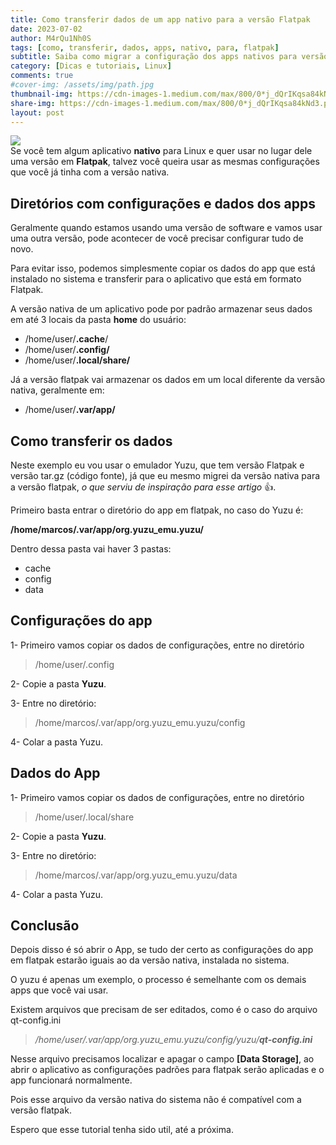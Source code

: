 ```yaml
---
title: Como transferir dados de um app nativo para a versão Flatpak
date: 2023-07-02
author: M4rQu1Nh0S
tags: [como, transferir, dados, apps, nativo, para, flatpak]
subtitle: Saiba como migrar a configuração dos apps nativos para versão flatpak
category: [Dicas e tutoriais, Linux]
comments: true
#cover-img: /assets/img/path.jpg
thumbnail-img: https://cdn-images-1.medium.com/max/800/0*j_dQrIKqsa84kNd3.png
share-img: https://cdn-images-1.medium.com/max/800/0*j_dQrIKqsa84kNd3.png
layout: post
---
```


![](https://cdn-images-1.medium.com/max/800/0*j_dQrIKqsa84kNd3.png)<br/>
Se você tem algum aplicativo **nativo** para Linux e quer usar no lugar dele uma versão em **Flatpak**, talvez você queira usar as mesmas configurações que você já tinha com a versão nativa.

## Diretórios com configurações e dados dos apps
Geralmente quando estamos usando uma versão de software e vamos usar uma outra versão, pode acontecer de você precisar configurar tudo de novo.

Para evitar isso, podemos simplesmente copiar os dados do app que está instalado no sistema e transferir para o aplicativo que está em formato Flatpak.

A versão nativa de um aplicativo pode por padrão armazenar seus dados em até 3 locais da pasta **home** do usuário:

- /home/user/**.cache**/
- /home/user/**.config/**
- /home/user/**.local/share/**

Já a versão flatpak vai armazenar os dados em um local diferente da versão nativa, geralmente em:

- /home/user/**.var/app/**

## Como transferir os dados
Neste exemplo eu vou usar o emulador Yuzu, que tem versão Flatpak e versão tar.gz (código fonte), já que eu mesmo migrei da versão nativa para a versão flatpak, _o que serviu de inspiração para esse artigo_ 👍.

Primeiro basta entrar o diretório do app em flatpak, no caso do Yuzu é:

**/home/marcos/.var/app/org.yuzu_emu.yuzu/**

Dentro dessa pasta vai haver 3 pastas:

- cache
- config
- data

## Configurações do app
1- Primeiro vamos copiar os dados de configurações, entre no diretório

> /home/user/.config

2- Copie a pasta **Yuzu**.

3- Entre no diretório:

> /home/marcos/.var/app/org.yuzu_emu.yuzu/config

4- Colar a pasta Yuzu.

## Dados do App
1- Primeiro vamos copiar os dados de configurações, entre no diretório

> /home/user/.local/share

2- Copie a pasta **Yuzu**.

3- Entre no diretório:

> /home/marcos/.var/app/org.yuzu_emu.yuzu/data

4- Colar a pasta Yuzu.

## Conclusão
Depois disso é só abrir o App, se tudo der certo as configurações do app em flatpak estarão iguais ao da versão nativa, instalada no sistema.

O yuzu é apenas um exemplo, o processo é semelhante com os demais apps que você vai usar.

Existem arquivos que precisam de ser editados, como é o caso do arquivo qt-config.ini

> _/home/user/.var/app/org.yuzu_emu.yuzu/config/yuzu/_**_qt-config.ini_**

Nesse arquivo precisamos localizar e apagar o campo **[Data Storage]**, ao abrir o aplicativo as configurações padrões para flatpak serão aplicadas e o app funcionará normalmente.

Pois esse arquivo da versão nativa do sistema não é compatível com a versão flatpak.

Espero que esse tutorial tenha sido util, até a próxima.
